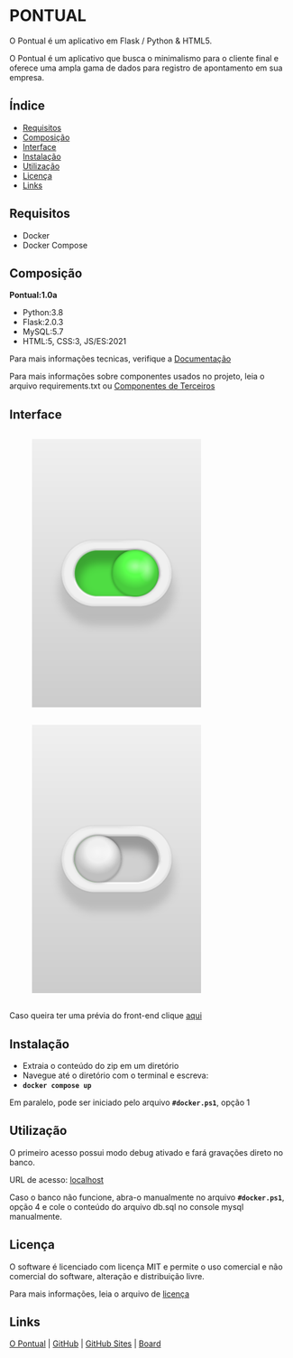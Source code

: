 # PONTUAL

O Pontual é um aplicativo em Flask / Python & HTML5.

O Pontual é um aplicativo que busca o minimalismo para o cliente final e oferece uma ampla gama de dados para registro de apontamento em sua empresa.

## Índice

- [Requisitos](#requisitos)
- [Composição](#composição) 
- [Interface](#interface)
- [Instalação](#instalação)
- [Utilização](#utilização)
- [Licença](#licença)
- [Links](#links)

## Requisitos
- Docker
- Docker Compose

## Composição
**Pontual:1.0a**
- Python:3.8
- Flask:2.0.3
- MySQL:5.7
- HTML:5, CSS:3, JS/ES:2021

Para mais informações tecnicas, verifique a [Documentação](docs/index.md)

Para mais informações sobre componentes usados no projeto, leia o arquivo requirements.txt ou [Componentes de Terceiros](THIRD-PARTY.md)

## Interface
<div style="display: flex; flex-wrap: wrap; justify-content: space-between;"> 
<figure> <img width="300" height="475" src="https://raw.githubusercontent.com/JonathanAPaes/Software-Product/main/docs/architecture/screenshots/checkbox.on.png"> </figure>
<figure> <img width="300" height="475" src="https://raw.githubusercontent.com/JonathanAPaes/Software-Product/main/docs/architecture/screenshots/checkbox.off.png"> </figure>
</div>

Caso queira ter uma prévia do front-end clique [aqui](https://jonathanapaes.github.io/Software-Product/views/static/funcionario.html)

## Instalação
- Extraia o conteúdo do zip em um diretório
- Navegue até o diretório com o terminal e escreva: 
- **`docker compose up`**

Em paralelo, pode ser iniciado pelo arquivo **`#docker.ps1`**, opção 1

## Utilização

O primeiro acesso possui modo debug ativado e fará gravações direto no banco.

URL de acesso: [localhost](http://localhost/)

Caso o banco não funcione, abra-o manualmente no arquivo **`#docker.ps1`**, opção 4 e cole o conteúdo do arquivo db.sql no console mysql manualmente.

## Licença

O software é licenciado com licença MIT e permite o uso comercial e não comercial do software, alteração e distribuição livre. 

Para mais informações, leia o arquivo de [licença](LICENSE)

## Links

[O Pontual](https://opontual.app) | [GitHub](https://github.com/jonathanapaes/Software-Product) | [GitHub Sites](https://jonathanapaes.github.io/Software-Product) | [Board](https://github.com/users/JonathanAPaes/projects/1)
